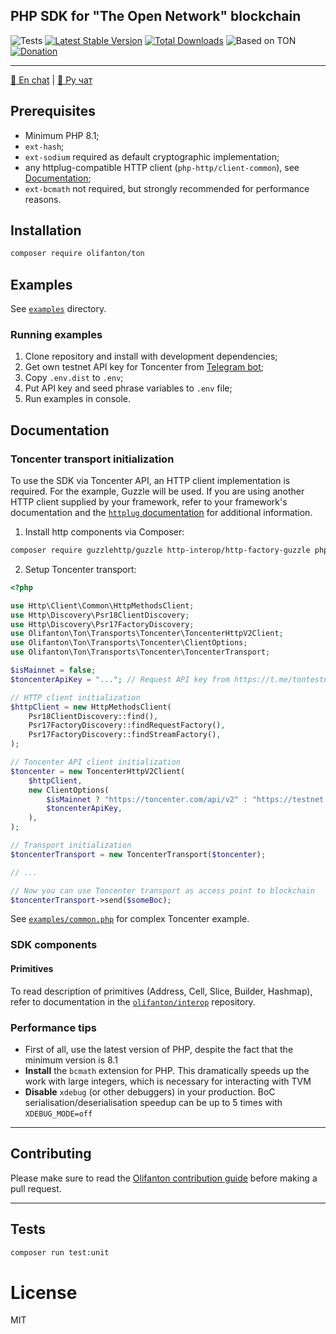 PHP SDK for "The Open Network" blockchain
---

![Tests](https://github.com/olifanton/ton/actions/workflows/tests.yml/badge.svg)
[![Latest Stable Version](https://poser.pugx.org/olifanton/ton/v/stable)](https://packagist.org/packages/olifanton/ton)
[![Total Downloads](https://poser.pugx.org/olifanton/ton/downloads)](https://packagist.org/packages/olifanton/ton)
![Based on TON](https://img.shields.io/badge/Based%20on-TON-blue)
[![Donation](https://img.shields.io/badge/Donate-Support-%230098ea?style=flat&logo=ton&logoColor=white)](https://github.com/olifanton#donation)

---
[💬 En chat](https://t.me/olifanton_en) | [💬 Ру чат](https://t.me/olifanton_ru)

## Prerequisites

- Minimum PHP 8.1;
- `ext-hash`;
- `ext-sodium` required as default cryptographic implementation;
- any httplug-compatible HTTP client (`php-http/client-common`), see [Documentation](https://docs.php-http.org/en/latest/clients.html);
- `ext-bcmath` not required, but strongly recommended for performance reasons.

## Installation

```bash
composer require olifanton/ton
```

## Examples

See [`examples`](./examples) directory.

### Running examples

1. Clone repository and install with development dependencies;
2. Get own testnet API key for Toncenter from [Telegram bot](https://t.me/tontestnetapibot);
3. Copy `.env.dist` to `.env`;
4. Put API key and seed phrase variables to `.env` file;
5. Run examples in console.

## Documentation

### Toncenter transport initialization

To use the SDK via Toncenter API, an HTTP client implementation is required. For the example, Guzzle will be used. If you are using another HTTP client supplied by your framework, refer to your framework's documentation and the [`httplug` documentation](https://docs.php-http.org/en/latest/index.html) for additional information.

1. Install http components via Composer:
```bash
composer require guzzlehttp/guzzle http-interop/http-factory-guzzle php-http/guzzle7-adapter
```

2. Setup Toncenter transport:
```php
<?php

use Http\Client\Common\HttpMethodsClient;
use Http\Discovery\Psr18ClientDiscovery;
use Http\Discovery\Psr17FactoryDiscovery;
use Olifanton\Ton\Transports\Toncenter\ToncenterHttpV2Client;
use Olifanton\Ton\Transports\Toncenter\ClientOptions;
use Olifanton\Ton\Transports\Toncenter\ToncenterTransport;

$isMainnet = false;
$toncenterApiKey = "..."; // Request API key from https://t.me/tontestnetapibot or https://t.me/tonapibot

// HTTP client initialization
$httpClient = new HttpMethodsClient(
    Psr18ClientDiscovery::find(),
    Psr17FactoryDiscovery::findRequestFactory(),
    Psr17FactoryDiscovery::findStreamFactory(),
);

// Toncenter API client initialization
$toncenter = new ToncenterHttpV2Client(
    $httpClient,
    new ClientOptions(
        $isMainnet ? "https://toncenter.com/api/v2" : "https://testnet.toncenter.com/api/v2",
        $toncenterApiKey,
    ),
);

// Transport initialization
$toncenterTransport = new ToncenterTransport($toncenter);

// ...

// Now you can use Toncenter transport as access point to blockchain
$toncenterTransport->send($someBoc);
```
See [`examples/common.php`](./examples/common.php) for complex Toncenter example.

### SDK components

#### Primitives

To read description of primitives (Address, Cell, Slice, Builder, Hashmap), refer to documentation in the [`olifanton/interop`](https://github.com/olifanton/interop) repository.

### Performance tips

- First of all, use the latest version of PHP, despite the fact that the minimum version is 8.1
- __Install__ the `bcmath` extension for PHP. This dramatically speeds up the work with large integers, which is necessary for interacting with TVM
- __Disable__ `xdebug` (or other debuggers) in your production. BoC serialisation/deserialisation speedup can be up to 5 times with `XDEBUG_MODE=off`

---

## Contributing

Please make sure to read the [Olifanton contribution guide](https://github.com/olifanton/.github/blob/main/profile/CONTRIBUTING.md) before making a pull request.

---

## Tests

```bash
composer run test:unit
```

# License

MIT

